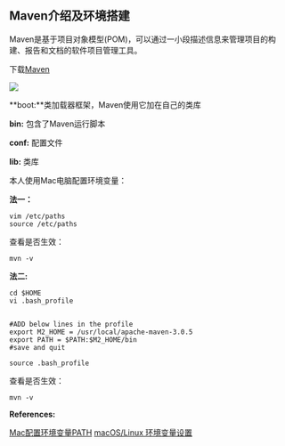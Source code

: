 ## Maven介绍及环境搭建

Maven是基于项目对象模型(POM)，可以通过一小段描述信息来管理项目的构建、报告和文档的软件项目管理工具。


下载[Maven](https://maven.apache.org/download.cgi)

![](https://tva1.sinaimg.cn/large/006y8mN6gy1g926jmmmg9j30mi0ao75l.jpg)




**boot:**类加载器框架，Maven使用它加在自己的类库

**bin:** 包含了Maven运行脚本

**conf:** 配置文件

**lib:** 类库



本人使用Mac电脑配置环境变量：

**法一：**


```{bash}
vim /etc/paths
source /etc/paths
```

查看是否生效：


```{}
mvn -v
```

**法二:**

```{bash}
cd $HOME
vi .bash_profile
```

```{}

#ADD below lines in the profile
export M2_HOME = /usr/local/apache-maven-3.0.5
export PATH = $PATH:$M2_HOME/bin
#save and quit
```


```{}
source .bash_profile
```

查看是否生效：


```{}
mvn -v
```

**References:**

[Mac配置环境变量PATH](https://www.jianshu.com/p/acb1f062a925)
[macOS/Linux 环境变量设置](https://zhuanlan.zhihu.com/p/25976099)